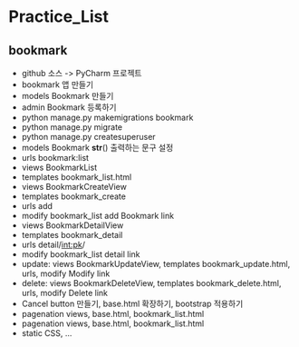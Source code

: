 # Practice_List
## bookmark
- github 소스 -> PyCharm 프로젝트
- bookmark 앱 만들기
- models Bookmark 만들기
- admin Bookmark 등록하기
- python manage.py makemigrations bookmark
- python manage.py migrate
- python manage.py createsuperuser
- models Bookmark __str__() 출력하는 문구 설정
- urls bookmark:list
- views BookmarkList
- templates bookmark_list.html
- views BookmarkCreateView
- templates bookmark_create
- urls add
- modify bookmark_list add Bookmark link
- views BookmarkDetailView
- templates bookmark_detail
- urls detail/<int:pk>/
- modify bookmark_list detail link
- update: views BookmarkUpdateView, templates bookmark_update.html, urls, modify Modify link
- delete: views BookmarkDeleteView, templates bookmark_delete.html, urls, modify Delete link 
- Cancel button 만들기, base.html 확장하기, bootstrap 적용하기
- pagenation views, base.html, bookmark_list.html
- pagenation views, base.html, bookmark_list.html
- static CSS, ...